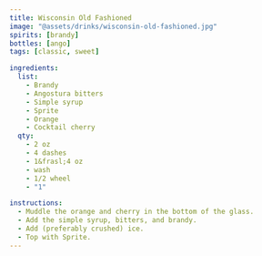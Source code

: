 ```yaml
---
title: Wisconsin Old Fashioned
image: "@assets/drinks/wisconsin-old-fashioned.jpg"
spirits: [brandy]
bottles: [ango]
tags: [classic, sweet]

ingredients:
  list:
    - Brandy
    - Angostura bitters
    - Simple syrup
    - Sprite
    - Orange
    - Cocktail cherry
  qty:
    - 2 oz
    - 4 dashes
    - 1&frasl;4 oz
    - wash
    - 1/2 wheel
    - "1"

instructions:
  - Muddle the orange and cherry in the bottom of the glass.
  - Add the simple syrup, bitters, and brandy.
  - Add (preferably crushed) ice.
  - Top with Sprite.
---
```

